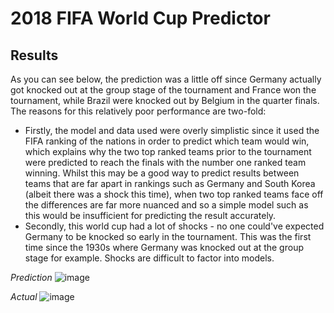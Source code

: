 # 2018 FIFA World Cup Predictor

## Results

As you can see below, the prediction was a little off since Germany actually got knocked out at the group stage of the tournament and France won the tournament, while Brazil were knocked out by Belgium in the quarter finals. The reasons for this relatively poor performance are two-fold:
- Firstly, the model and data used were overly simplistic since it used the FIFA ranking of the nations in order to predict which team would win, which explains why the two top ranked teams prior to the tournament were predicted to reach the finals with the number one ranked team winning. Whilst this may be a good way to predict results between teams that are far apart in rankings such as Germany and South Korea (albeit there was a shock this time), when two top ranked teams face off the differences are far more nuanced and so a simple model such as this would be insufficient for predicting the result accurately.
- Secondly, this world cup had a lot of shocks - no one could've expected Germany to be knocked so early in the tournament. This was the first time since the 1930s where Germany was knocked out at the group stage for example. Shocks are difficult to factor into models.

*Prediction*
![image](https://user-images.githubusercontent.com/45533954/92147181-a39cb680-ee12-11ea-980a-0ffd3e33fcf5.png)

*Actual*
![image](https://user-images.githubusercontent.com/45533954/92147630-4f460680-ee13-11ea-9744-11a3fc403f41.png)

